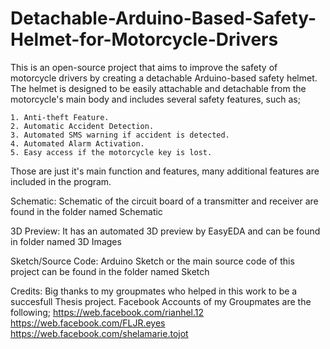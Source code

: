 # Detachable-Arduino-Based-Safety-Helmet-for-Motorcycle-Drivers
This is an open-source project that aims to improve the safety of motorcycle drivers by creating a detachable Arduino-based safety helmet. 
The helmet is designed to be easily attachable and detachable from the motorcycle's main body and includes several safety features, such as;

    1. Anti-theft Feature.
    2. Automatic Accident Detection.
    3. Automated SMS warning if accident is detected.
    4. Automated Alarm Activation.
    5. Easy access if the motorcycle key is lost.

Those are just it's main function and features, many additional features are included in the program.

Schematic:
    Schematic of the circuit board of a transmitter and receiver are found in the folder named Schematic

3D Preview:
    It has an automated 3D preview by EasyEDA and can be found in folder named 3D Images

Sketch/Source Code:
    Arduino Sketch or the main source code of this project can be found in the folder named Sketch

Credits:
    Big thanks to my groupmates who helped in this work to be a succesfull Thesis project.
    Facebook Accounts of my Groupmates are the following;
    https://web.facebook.com/rianhel.12
    https://web.facebook.com/FLJR.eyes
    https://web.facebook.com/shelamarie.tojot
